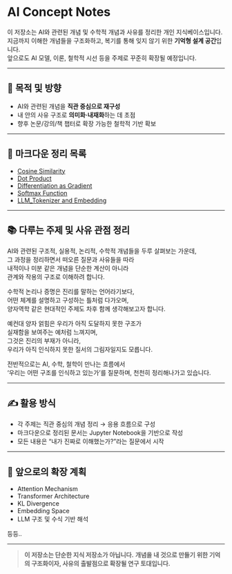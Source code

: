 # AI Concept Notes

이 저장소는 AI와 관련된 개념 및 수학적 개념과 사유를 정리한 개인 지식베이스입니다.  
지금까지 이해한 개념들을 구조화하고, 복기를 통해 잊지 않기 위한 **기억형 설계 공간**입니다.  
앞으로도 AI 모델, 이론, 철학적 시선 등을 주제로 꾸준히 확장될 예정입니다.

---

## 🎯 목적 및 방향

- AI와 관련된 개념을 **직관 중심으로 재구성**
- 내 안의 사유 구조로 **의미화·내재화**하는 데 초점
- 향후 논문/강의/책 챕터로 확장 가능한 철학적 기반 확보

---

## 📄 마크다운 정리 목록

- [Cosine Similarity](./cosine_similarity.ipynb)
- [Dot Product](./dot_product.ipynb)
- [Differentiation as Gradient](./perspectives_on_differentiation.ipynb)
- [Softmax Function](./softmax.ipynb)
- [LLM_Tokenizer and Embedding](./llm_tokenizer_&_embedding.ipynb)

---

## 📚 다루는 주제 및 사유 관점 정리

AI와 관련된 구조적, 실용적, 논리적, 수학적 개념들을 두루 살펴보는 가운데,  
그 과정을 정리하면서 떠오른 질문과 사유들을 따라  
내적이나 미분 같은 개념을 단순한 계산이 아니라  
관계와 작용의 구조로 이해하려 합니다.

수학적 논리나 증명은 진리를 말하는 언어라기보다,  
어떤 체계를 설명하고 구성하는 틀처럼 다가오며,  
양자역학 같은 현대적인 주제도 차후 함께 생각해보고자 합니다.

예컨대 양자 얽힘은 우리가 아직 도달하지 못한 구조가  
실재함을 보여주는 예처럼 느껴지며,  
그것은 진리의 부재가 아니라,  
우리가 아직 인식하지 못한 질서의 그림자일지도 모릅니다.

전반적으로는 AI, 수학, 철학이 만나는 흐름에서  
‘우리는 어떤 구조를 인식하고 있는가’를 질문하며, 천천히 정리해나가고 있습니다. 

---

## ✍️ 활용 방식

- 각 주제는 직관 중심의 개념 정리 → 응용 흐름으로 구성
- 마크다운으로 정리된 문서는 Jupyter Notebook을 기반으로 작성
- 모든 내용은 “내가 진짜로 이해했는가?”라는 질문에서 시작

---

## 📌 앞으로의 확장 계획

- Attention Mechanism
- Transformer Architecture
- KL Divergence
- Embedding Space
- LLM 구조 및 수식 기반 해석

등등..

---

> **이 저장소는 단순한 지식 저장소가 아닙니다.** 
> **개념을 내 것으로 만들기 위한 기억의 구조화이자, 
> 사유의 출발점으로 확장될 연구 토대입니다.**

